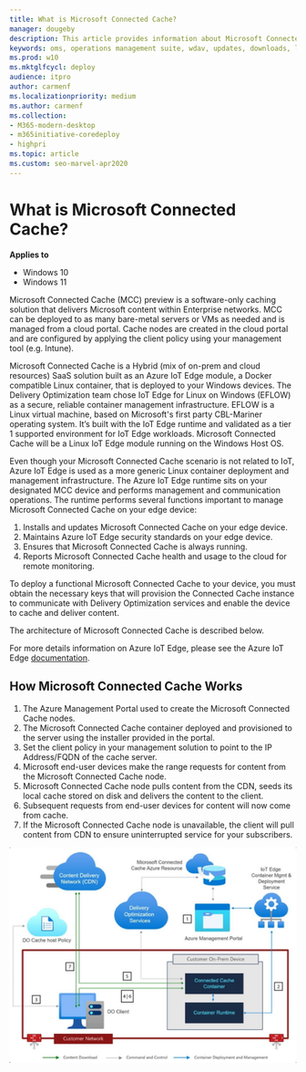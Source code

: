 ```yaml
---
title: What is Microsoft Connected Cache?
manager: dougeby
description: This article provides information about Microsoft Connected Cache, a software-only caching solution.
keywords: oms, operations management suite, wdav, updates, downloads, log analytics
ms.prod: w10
ms.mktglfcycl: deploy
audience: itpro
author: carmenf
ms.localizationpriority: medium
ms.author: carmenf
ms.collection:
- M365-modern-desktop
- m365initiative-coredeploy
- highpri
ms.topic: article
ms.custom: seo-marvel-apr2020
---
```


# What is Microsoft Connected Cache?

**Applies to**

- Windows 10
- Windows 11

Microsoft Connected Cache (MCC) preview is a software-only caching solution that delivers Microsoft content within Enterprise networks. MCC can be deployed to as many bare-metal servers or VMs as needed and is managed from a cloud portal. Cache nodes are created in the cloud portal and are configured by applying the client policy using your management tool (e.g. Intune).

Microsoft Connected Cache is a Hybrid (mix of on-prem and cloud resources) SaaS solution built as an Azure IoT Edge module, a Docker compatible Linux container, that is deployed to your Windows devices. The Delivery Optimization team chose IoT Edge for Linux on Windows (EFLOW) as a secure, reliable container management infrastructure. EFLOW is a Linux virtual machine, based on Microsoft's first party CBL-Mariner operating system. It’s built with the IoT Edge runtime and validated as a tier 1 supported environment for IoT Edge workloads. Microsoft Connected Cache will be a Linux IoT Edge module running on the Windows Host OS.  

Even though your Microsoft Connected Cache scenario is not related to IoT, Azure IoT Edge is used as a more generic Linux container deployment and management infrastructure. The Azure IoT Edge runtime sits on your designated MCC device and performs management and communication operations. The runtime performs several functions important to manage Microsoft Connected Cache on your edge device:

1. Installs and updates Microsoft Connected Cache on your edge device.
2. Maintains Azure IoT Edge security standards on your edge device.
3. Ensures that Microsoft Connected Cache is always running.
4. Reports Microsoft Connected Cache health and usage to the cloud for remote monitoring.
  
To deploy a functional Microsoft Connected Cache to your device, you must obtain the necessary keys that will provision the Connected Cache instance to communicate with Delivery Optimization services and enable the device to cache and deliver content.
  
The architecture of Microsoft Connected Cache is described below.
  
For more details information on Azure IoT Edge, please see the Azure IoT Edge [documentation](/azure/iot-edge/about-iot-edge).

## How Microsoft Connected Cache Works  

1. The Azure Management Portal used to create the Microsoft Connected Cache nodes.
2. The Microsoft Connected Cache container deployed and provisioned to the server using the installer provided in the portal.
3. Set the client policy in your management solution to point to the IP Address/FQDN of the cache server.
4. Microsoft end-user devices make the range requests for content from the Microsoft Connected Cache node.
5. Microsoft Connected Cache node pulls content from the CDN, seeds its local cache stored on disk and delivers the content to the client.
6. Subsequent requests from end-user devices for content will now come from cache.
7. If the Microsoft Connected Cache node is unavailable, the client will pull content from CDN to ensure uninterrupted service for your subscribers.

![Microsoft Connected Cache Overview](images/waas-mcc-diag-overview.png#lightbox)